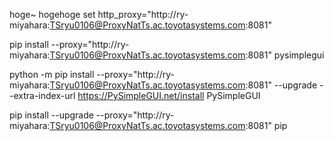 hoge~
hogehoge
set http_proxy="http://ry-miyahara:TSryu0106@ProxyNatTs.ac.toyotasystems.com:8081"

pip install --proxy="http://ry-miyahara:TSryu0106@ProxyNatTs.ac.toyotasystems.com:8081" pysimplegui

python -m pip install --proxy="http://ry-miyahara:TSryu0106@ProxyNatTs.ac.toyotasystems.com:8081" --upgrade --extra-index-url https://PySimpleGUI.net/install PySimpleGUI

pip install --upgrade --proxy="http://ry-miyahara:TSryu0106@ProxyNatTs.ac.toyotasystems.com:8081" pip